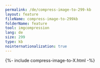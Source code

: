 ```yaml
---
permalink: /de/compress-image-to-299-kb
layout: feature
fileName: compress-image-to-299kb
folderName: feature
tool: imgcompression
lang: de
size: 299
type: kb
nointernationalization: true
---
```

{%- include compress-image-to-X.html -%}
      